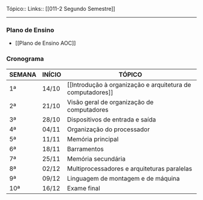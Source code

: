 Tópico::
Links:: [[011-2 Segundo Semestre]]

---
### Plano de Ensino
- [[Plano de Ensino AOC]]

### Cronograma

| SEMANA | INÍCIO | TÓPICO                                     |
|--------|--------|--------------------------------------------|
| 1ª     | 14/10  | [[Introdução à organização e arquitetura de computadores]]             |
| 2ª     | 21/10  |Visão geral de organização de computadores         |
| 3ª     | 28/10  |Dispositivos de entrada e saída  |
| 4ª     | 04/11  |Organização do processador                |
| 5ª     | 11/11  |Memória principal  |
| 6ª     | 18/11  |Barramentos                   |
| 7ª     | 25/11  |Memória secundária    |
| 8ª     | 02/12  |Multiprocessadores e arquiteturas paralelas           |
| 9ª     | 09/12  |Linguagem de montagem e de máquina                 |
| 10ª    | 16/12 |Exame final                                 |